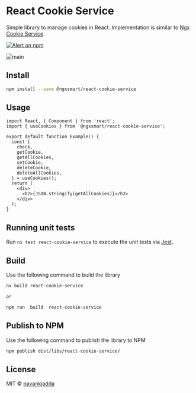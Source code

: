 # React Cookie Service

Simple library to manage cookies in React. Implementation is similar
to [Ngx Cookie Service](https://github.com/stevermeister/ngx-cookie-service)

<p >
   <a href="https://www.npmjs.com/@ngxsmart/alert">
    <img src="https://img.shields.io/npm/v/@ngxsmart/react-cookie-service.svg?logo=npm&logoColor=fff&label=NPM+package&color=limegreen" alt="Alert on npm" />
  </a>
  </p>
  
  ![main](https://github.com/github/docs/actions/workflows/main.yml/badge.svg?branch=main)

## Install

```bash
npm install --save @ngxsmart/react-cookie-service
```

## Usage

```tsx
import React, { Component } from 'react';
import { useCookies } from '@ngxsmart/react-cookie-service';

export default function Example() {
  const {
    check,
    getCookie,
    getAllCookies,
    setCookie,
    deleteCookie,
    deleteAllCookies,
  } = useCookies();
  return (
    <div>
      <h2>{JSON.stringify(getAllCookies)}</h2>
    </div>
  );
}
```

## Running unit tests

Run `nx test react-cookie-service` to execute the unit tests via [Jest](https://jestjs.io).

## Build

Use the following command to build the library

```bash
nx build react-cookie-service

or

npm run  build  react-cookie-service
```

## Publish to NPM

Use the following command to publish the library to NPM

```bash
npm publish dist/libs/react-cookie-service/
```

## License

MIT © [pavankjadda](https://github.com/pavankjadda)
